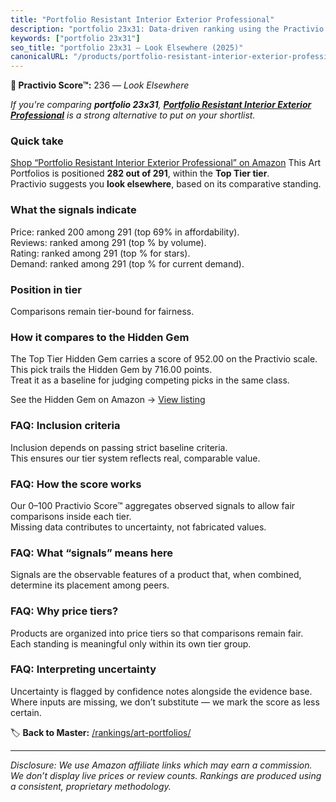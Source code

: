 ```yaml
---
title: "Portfolio Resistant Interior Exterior Professional"
description: "portfolio 23x31: Data-driven ranking using the Practivio Score™. Positioned by quality, value, demand, findability, momentum."
keywords: ["portfolio 23x31"]
seo_title: "portfolio 23x31 — Look Elsewhere (2025)"
canonicalURL: "/products/portfolio-resistant-interior-exterior-professional-B0DBD7FS4K/"
---
```


**🚫 Practivio Score™:** 236 — _Look Elsewhere_


*If you're comparing **portfolio 23x31**, **[Portfolio Resistant Interior Exterior Professional](https://www.amazon.com/dp/B0DBD7FS4K?tag=practivio-20)** is a strong alternative to put on your shortlist.*
### Quick take
[Shop “Portfolio Resistant Interior Exterior Professional” on Amazon](https://www.amazon.com/dp/B0DBD7FS4K?tag=practivio-20)
This Art Portfolios is positioned **282 out of 291**, within the **Top Tier tier**.  
Practivio suggests you **look elsewhere**, based on its comparative standing.

### What the signals indicate
Price: ranked 200 among 291 (top 69% in affordability).  
Reviews: ranked  among 291 (top % by volume).  
Rating: ranked  among 291 (top % for stars).  
Demand: ranked  among 291 (top % for current demand).

### Position in tier
Comparisons remain tier-bound for fairness.

### How it compares to the Hidden Gem
The Top Tier Hidden Gem carries a score of 952.00 on the Practivio scale.  
This pick trails the Hidden Gem by 716.00 points.  
Treat it as a baseline for judging competing picks in the same class.  

See the Hidden Gem on Amazon → [View listing](https://www.amazon.com/dp/B08T1J4X85?tag=practivio-20)

### FAQ: Inclusion criteria
Inclusion depends on passing strict baseline criteria.  
This ensures our tier system reflects real, comparable value.

### FAQ: How the score works
Our 0–100 Practivio Score™ aggregates observed signals to allow fair comparisons inside each tier.  
Missing data contributes to uncertainty, not fabricated values.

### FAQ: What “signals” means here
Signals are the observable features of a product that, when combined, determine its placement among peers.

### FAQ: Why price tiers?
Products are organized into price tiers so that comparisons remain fair.  
Each standing is meaningful only within its own tier group.

### FAQ: Interpreting uncertainty
Uncertainty is flagged by confidence notes alongside the evidence base.  
Where inputs are missing, we don’t substitute — we mark the score as less certain.


🏷️ **Back to Master:** [/rankings/art-portfolios/](/rankings/art-portfolios/)

---
_Disclosure: We use Amazon affiliate links which may earn a commission. We don’t display live prices or review counts. Rankings are produced using a consistent, proprietary methodology._
